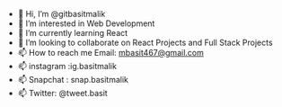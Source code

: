 - 👋 Hi, I’m @gitbasitmalik 
- 👀 I’m interested in Web Development
- 🌱 I’m currently learning React
- 💞️ I’m looking to collaborate on React Projects and Full Stack Projects
- 📫 How to reach me 
Email: mbasit467@gmail.com
- 📫 instagram :ig.basitmalik
- 📫 Snapchat : snap.basitmalik
- 📫 Twitter: @tweet.basit
<!---
gitbasitmalik/gitbasitmalik is a ✨ special ✨ repository because its `README.md` (this file) appears on your GitHub profile.
You can click the Preview link to take a look at your changes.
--->
